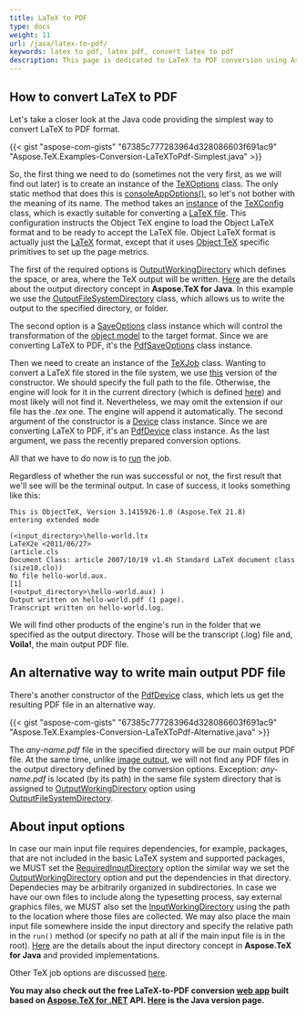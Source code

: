 ```yaml
---
title: LaTeX to PDF
type: docs
weight: 11
url: /java/latex-to-pdf/
keywords: latex to pdf, latex pdf, convert latex to pdf
description: This page is dedicated to LaTeX to PDF conversion using Aspose.TeX for Java API.
---
```


## **How to convert LaTeX to PDF**

Let's take a closer look at the Java code providing the simplest way to convert LaTeX to PDF format.

{{< gist "aspose-com-gists" "67385c777283964d328086603f691ac9" "Aspose.TeX.Examples-Conversion-LaTeXToPdf-Simplest.java" >}}

So, the first thing we need to do (sometimes not the very first, as we will find out later) is to create an instance of the [TeXOptions](https://apireference.aspose.com/tex/java/com.aspose.tex/TeXOptions) class. The only static method that does this is [consoleAppOptions()](https://apireference.aspose.com/tex/java/com.aspose.tex/TeXOptions#consoleAppOptions-com.aspose.tex.TeXConfig-), so let's not bother with the meaning of its name. The method takes an [instance](https://apireference.aspose.com/tex/java/com.aspose.tex/TeXConfig#objectLaTeX--) of the [TeXConfig](https://apireference.aspose.com/tex/java/com.aspose.tex/TeXConfig) class, which is exactly suitable for converting a [LaTeX file](/tex/net/latex-io/#latex-file). This configuration instructs the Object TeX engine to load the Object LaTeX format and to be ready to accept the LaTeX file. Object LaTeX format is actually just the [LaTeX](/tex/net/what-is-latex/) format, except that it uses [Object TeX](/tex/net/aspose-tex-and-object-tex/#object-tex) specific primitives to set up the page metrics.

The first of the required options is [OutputWorkingDirectory](https://apireference.aspose.com/tex/java/com.aspose.tex/TeXOptions#getOutputWorkingDirectory--) which defines the space, or area, where the TeX output will be written. [Here](/tex/java/aspose-tex-output/) are the details about the output directory concept in **Aspose.TeX for Java**. In this example we use the [OutputFileSystemDirectory](https://apireference.aspose.com/tex/java/com.aspose.tex/OutputFileSystemDirectory) class, which allows us to write the output to the specified directory, or folder.

The second option is a [SaveOptions](https://apireference.aspose.com/tex/java/com.aspose.tex.rendering/SaveOptions) class instance which will control the transformation of the [object model](/tex/net/aspose-tex-and-object-tex/#why-the-new-tex-is-object) to the target format. Since we are converting LaTeX to PDF, it's the [PdfSaveOptions](https://apireference.aspose.com/tex/java/com.aspose.tex.rendering/PdfSaveOptions) class instance.

Then we need to create an instance of the [TeXJob](https://apireference.aspose.com/tex/java/com.aspose.tex/TeXJob) class. Wanting to convert a LaTeX file stored in the file system, we use [this](https://apireference.aspose.com/tex/java/com.aspose.tex/TeXJob#TeXJob-java.lang.String-com.aspose.tex.rendering.Device-com.aspose.tex.TeXOptions-) version of the constructor. We should specify the full path to the file. Otherwise, the engine will look for it in the current directory (which is defined [here](https://docs.oracle.com/javase/7/docs/api/java/io/File.html)) and most likely will not find it. Nevertheless, we may omit the extension if our file has the *.tex* one. The engine will append it automatically. The second argument of the constructor is a [Device](https://apireference.aspose.com/tex/java/com.aspose.tex.rendering/Device) class instance. Since we are converting LaTeX to PDF, it's an [PdfDevice](https://apireference.aspose.com/tex/java/com.aspose.tex.rendering/PdfDevice) class instance. As the last argument, we pass the recently prepared conversion options.

All that we have to do now is to [run](https://apireference.aspose.com/tex/java/com.aspose.tex/TeXJob#run--) the job.

Regardless of whether the run was successful or not, the first result that we'll see will be the terminal output. In case of success, it looks something like this:

```text
This is ObjectTeX, Version 3.1415926-1.0 (Aspose.TeX 21.8)
entering extended mode

(<input_directory>\hello-world.ltx
LaTeX2e <2011/06/27>
(article.cls
Document Class: article 2007/10/19 v1.4h Standard LaTeX document class
(size10.clo))
No file hello-world.aux.
[1]
(<output_directory>\hello-world.aux) )
Output written on hello-world.pdf (1 page).
Transcript written on hello-world.log.
```

We will find other products of the engine's run in the folder that we specified as the output directory. Those will be the transcript (.log) file and, **Voila!**, the main output PDF file.

## **An alternative way to write main output PDF file**

There's another constructor of the [PdfDevice](https://apireference.aspose.com/tex/java/com.aspose.tex.rendering/PdfDevice#PdfDevice-java.io.OutputStream-) class, which lets us get the resulting PDF file in an alternative way.

{{< gist "aspose-com-gists" "67385c777283964d328086603f691ac9" "Aspose.TeX.Examples-Conversion-LaTeXToPdf-Alternative.java" >}}

The *any-name.pdf* file in the specified directory will be our main output PDF file. At the same time, unlike [image output](/tex/java/latex-to-png/#an-alternative-way-to-write-main-output-png-files), we will not find any PDF files in the output directory defined by the conversion options. Exception: *any-name.pdf* is located (by its path) in the same file system directory that is assigned to [OutputWorkingDirectory](https://apireference.aspose.com/tex/java/com.aspose.tex/TeXOptions#getOutputWorkingDirectory--) option using [OutputFileSystemDirectory](https://apireference.aspose.com/tex/java/com.aspose.tex/OutputFileSystemDirectory).

## **About input options**

In case our main input file requires dependencies, for example, packages, that are not included in the basic LaTeX system and supported packages, we MUST set the [RequiredInputDirectory](https://apireference.aspose.com/tex/java/com.aspose.tex/TeXOptions#getRequiredInputDirectory--) option the similar way we set the [OutputWorkingDirectory](https://apireference.aspose.com/tex/java/com.aspose.tex/TeXOptions#getOutputWorkingDirectory--) option and put the dependencies in that directory. Dependecies may be arbitrarily organized in subdirectories. In case we have our own files to include along the typesetting process, say external graphics files, we MUST also set the [InputWorkingDirectory](https://apireference.aspose.com/tex/java/com.aspose.tex/TeXOptions#getInputWorkingDirectory--) using the path to the location where those files are collected. We may also place the main input file somewhere inside the input directory and specify the relative path in the `run()` method (or specify no path at all if the main input file is in the root). [Here](/tex/java/aspose-tex-input/) are the details about the input directory concept in **Aspose.TeX for Java** and provided implementations.

Other TeX job options are discussed [here](/tex/java/other-options/).

**You may also check out the free LaTeX-to-PDF conversion [web app](https://products.aspose.app/tex/conversion/latex-to-pdf) built based on [Aspose.TeX for .NET](https://products.aspose.com/tex/net/) API. [Here](https://products.aspose.com/tex/java/) is the Java version page.**